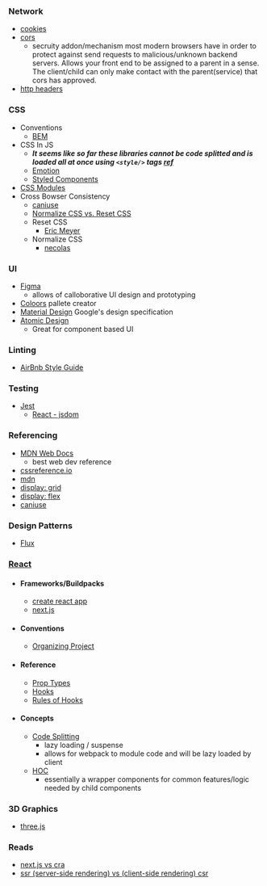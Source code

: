 ### Network
  - [cookies](https://developer.mozilla.org/en-US/docs/Web/HTTP/Cookies)
  - [cors](https://developer.mozilla.org/en-US/docs/Web/HTTP/CORS)
    - secruity addon/mechanism most modern browsers have in order to protect against send requests to malicious/unknown backend servers. Allows your front end to be assigned to a parent in a sense. The client/child can only make contact with the parent(service) that cors has approved.
  - [http headers](https://developer.mozilla.org/en-US/docs/Web/HTTP/Headers)
### CSS
- Conventions
  -  [BEM](https://css-tricks.com/bem-101/)
- CSS In JS
  - ___It seems like so far these libraries cannot be code splitted and is loaded all at once using `<style/>` tags [ref](https://getstream.io/blog/styled-components-vs-css-stylesheets/)___
  - [Emotion](https://emotion.sh/docs/introduction)
  - [Styled Components](https://styled-components.com/)
- [CSS Modules](https://github.com/css-modules/css-modules)
- Cross Bowser Consistency
  - [caniuse](https://caniuse.com/)
  - [Normalize CSS vs. Reset CSS](https://medium.com/@elad/normalize-css-or-css-reset-9d75175c5d1e)
  - Reset CSS
    - [Eric Meyer](https://meyerweb.com/eric/tools/css/reset/)
  - Normalize CSS
    - [necolas](https://github.com/necolas/normalize.css/)

### UI
- [Figma](https://www.figma.com/)
  - allows of calloborative UI design and prototyping
- [Coloors](https://coolors.co/) pallete creator
- [Material Design](https://material.io/design) Google's design specification
- [Atomic Design](https://bradfrost.com/blog/post/atomic-web-design/)
  - Great for component based UI

### Linting
- [AirBnb Style Guide](https://github.com/airbnb/javascript)

### Testing
- [Jest](https://jestjs.io/)
  - [React - jsdom](https://github.com/jsdom/jsdom)

### Referencing
- [MDN Web Docs](https://developer.mozilla.org/en-US/)
  - best web dev reference
- [cssreference.io](https://cssreference.io/)
- [mdn](https://developer.mozilla.org/en-US/)
- [display: grid](https://css-tricks.com/snippets/css/complete-guide-grid/)
- [display: flex](https://css-tricks.com/snippets/css/a-guide-to-flexbox/)
- [caniuse](https://caniuse.com/)

### Design Patterns
- [Flux](https://facebook.github.io/flux/)

### [React](https://reactjs.org/docs/hello-world.html) 
- #### Frameworks/Buildpacks
  - [create react app](https://create-react-app.dev/)
  - [next.js](https://nextjs.org/)
- #### Conventions
  - [Organizing Project](https://reactjs.org/docs/faq-structure.html)
- #### Reference
  - [Prop Types](https://www.npmjs.com/package/prop-types)
  - [Hooks](https://reactjs.org/docs/hooks-reference.html)
  - [Rules of Hooks](https://reactjs.org/docs/hooks-rules.html)
  
- #### Concepts
  - [Code Splitting](https://reactjs.org/docs/hooks-rules.html)
    - lazy loading / suspense
    - allows for webpack to module code and will be lazy loaded by client
  - [HOC](https://reactjs.org/docs/higher-order-components.html)
    - essentially a wrapper components for common features/logic needed by child components

### 3D Graphics
- [three.js](https://threejs.org/)


### Reads
- [next.js vs cra](https://blog.logrocket.com/next-js-vs-create-react-app/)
- [ssr (server-side rendering) vs (client-side rendering) csr](https://medium.com/walmartglobaltech/the-benefits-of-server-side-rendering-over-client-side-rendering-5d07ff2cefe8)
